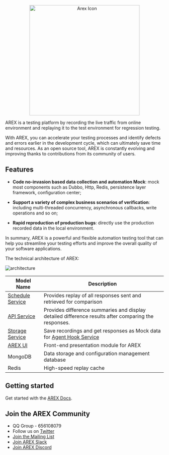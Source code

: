 <p align="center">
  <img src="https://github.com/arextest/arex/assets/118187476/434bfe81-e2f3-40f5-a6cd-bbf84fb8003e" alt="Arex Icon" width="350" height=""/>

AREX is a testing platform by recording the live traffic from online environment and replaying it to the test environment for regression testing.

With AREX, you can accelerate your testing processes and identify defects and errors earlier in the development cycle, which can ultimately save time and resources. As an open source tool, AREX is constantly evolving and improving thanks to contributions from its community of users.

## Features

- **Code no-invasion based data collection and automation Mock**: mock most components such as Dubbo, Http, Redis, persistence layer framework, configuration center;

- **Support a variety of complex business scenarios of verification**: including multi-threaded concurrency, asynchronous callbacks, write operations and so on;

- **Rapid reproduction of production bugs**: directly use the production recorded data in the local environment.

In summary, AREX is a powerful and flexible automation testing tool that can help you streamline your testing efforts and improve the overall quality of your software applications.

The technical architecture of AREX:

![architecture](https://github.com/arextest/.github/assets/118187476/3e976f19-07fa-4734-bbe7-3a2284607203)

| **Model Name**                                               | **Description**                                              |
| ------------------------------------------------------------ | ------------------------------------------------------------ |
| [Schedule Service](https://github.com/arextest/arex-replay-schedule) | Provides replay of all responses sent and retrieved for comparison |
| [API Service](https://github.com/arextest/arex-report) | Provides difference summaries and display detailed difference results after comparing the responses. |
| [Storage Service](https://github.com/arextest/arex-storage)  | Save recordings and get responses as Mock data for [Agent Hook Service](https://github.com/arextest/arex-agent-java) |
| [AREX UI](https://github.com/arextest/arex)                                                      | Front-end presentation module for AREX                       |
| MongoDB                                                      | Data storage and configuration management database           |
| Redis                                                        | High-speed replay cache                                      |

## Getting started

Get started with the [AREX Docs](http://arextest.com/docs/intro).

## Join the AREX Community

- QQ Group - 656108079
- Follow us on [Twitter](https://twitter.com/AREX_Test)
- [Join the Mailing List](https://groups.google.com/g/arex-test)
- [Join AREX Slack](https://arexcommunity.slack.com/ssb/redirect)
- [Join AREX Discord](https://discord.gg/tqESG2Jp)
